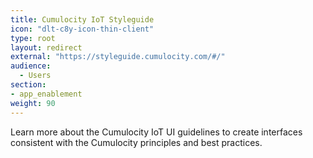 ```yaml
---
title: Cumulocity IoT Styleguide
icon: "dlt-c8y-icon-thin-client"
type: root
layout: redirect
external: "https://styleguide.cumulocity.com/#/"
audience:
  - Users
section:
- app_enablement
weight: 90
---
```


Learn more about the Cumulocity IoT UI guidelines to create interfaces consistent with the Cumulocity principles and best practices.
